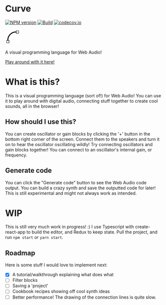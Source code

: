 # Curve

[![NPM version](https://img.shields.io/npm/v/curve.svg?style=flat-square)](https://www.npmjs.com/package/curve)
[![Build](https://travis-ci.org/valentijnnieman/curve.svg?branch=master)](https://travis-ci.org/valentijnnieman/curve)
[![codecov.io](https://codecov.io/github/valentijnnieman/curve/coverage.svg?branch=master)](https://codecov.io/github/valentijnnieman/curve?branch=master)

<img src="https://raw.githubusercontent.com/valentijnnieman/curve/master/src/curve.svg?sanitize=true" width="48" />

A visual programming language for Web Audio!

[Play around with it here!](https://curve-visual.herokuapp.com/)

# What is this?

This is a visual programming language (sort of!) for Web Audio! You can use it to play around with digital audio, connecting stuff together to create cool sounds, all in the browser!

## How should I use this?

You can create oscillator or gain blocks by clicking the '+' button in the bottom right corner of the screen. Connect them to the speakers and turn it on to hear the oscillator oscillating wildly! Try connecting oscillators and gain blocks together! You can connect to an oscillator's internal gain, or frequency.

## Generate code

You can click the "Generate code" button to see the Web Audio code output. You can build a crazy synth and save the outputted code for later! This is still experimental and might not always work as intended.

# WIP

This is still very much work in progress! :) I use Typescript with create-react-app to build the editor, and Redux to keep state. Pull the project, and run `npm start` or `yarn start`.

## Roadmap

Here is some stuff I would love to implement next:

* [x] A tutorial/walkthrough explaining what does what
* [ ] Filter blocks
* [ ] Saving a 'project'
* [ ] Cookbook recipes showing off cool synth ideas
* [ ] Better performance! The drawing of the connection lines is quite slow.

